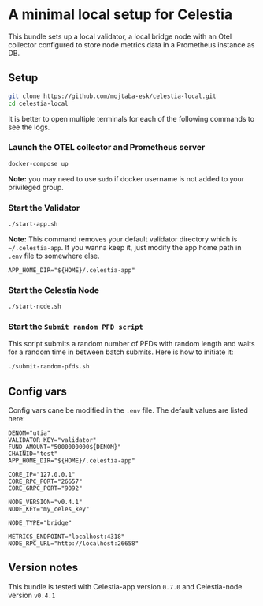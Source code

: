 # A minimal local setup for Celestia

This bundle sets up a local validator, a local bridge node with an Otel collector configured to store node metrics data in a Prometheus instance as DB.

## Setup

```bash
git clone https://github.com/mojtaba-esk/celestia-local.git
cd celestia-local
```

It is better to open multiple terminals for each of the following commands to see the logs.

### Launch the OTEL collector and Prometheus server

```bash
docker-compose up
```

**Note:** you may need to use `sudo` if docker username is not added to your privileged group.

### Start the Validator

```bash
./start-app.sh
```

**Note:** This command removes your default validator directory which is `~/.celestia-app`.
If you wanna keep it, just modify the app home path in `.env` file to somewhere else.

```env
APP_HOME_DIR="${HOME}/.celestia-app"
```

### Start the Celestia Node

```bash
./start-node.sh
```

### Start the `Submit random PFD script`

This script submits a random number of PFDs with random length and waits for a random time in between batch submits.
Here is how to initiate it:

```bash
./submit-random-pfds.sh
```

## Config vars

Config vars cane be modified in the `.env` file. The default values are listed here:

```env
DENOM="utia"
VALIDATOR_KEY="validator"
FUND_AMOUNT="5000000000${DENOM}"
CHAINID="test"
APP_HOME_DIR="${HOME}/.celestia-app"

CORE_IP="127.0.0.1"
CORE_RPC_PORT="26657"
CORE_GRPC_PORT="9092"

NODE_VERSION="v0.4.1"
NODE_KEY="my_celes_key"

NODE_TYPE="bridge"

METRICS_ENDPOINT="localhost:4318"
NODE_RPC_URL="http://localhost:26658"
```

## Version notes

This bundle is tested with Celestia-app version `0.7.0` and Celestia-node version `v0.4.1`
